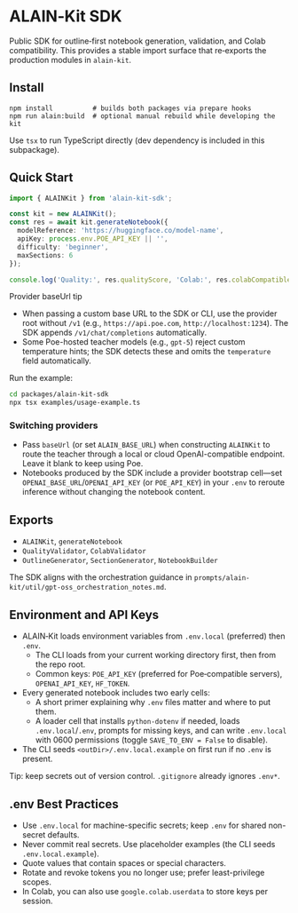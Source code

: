 # ALAIN‑Kit SDK

Public SDK for outline‑first notebook generation, validation, and Colab compatibility. This provides a stable import surface that re‑exports the production modules in `alain-kit`.

## Install

```
npm install          # builds both packages via prepare hooks
npm run alain:build  # optional manual rebuild while developing the kit
```

Use `tsx` to run TypeScript directly (dev dependency is included in this subpackage).

## Quick Start

```ts
import { ALAINKit } from 'alain-kit-sdk';

const kit = new ALAINKit();
const res = await kit.generateNotebook({
  modelReference: 'https://huggingface.co/model-name',
  apiKey: process.env.POE_API_KEY || '',
  difficulty: 'beginner',
  maxSections: 6
});

console.log('Quality:', res.qualityScore, 'Colab:', res.colabCompatible ? '✅' : '⚠️');
```

Provider baseUrl tip
- When passing a custom base URL to the SDK or CLI, use the provider root without `/v1` (e.g., `https://api.poe.com`, `http://localhost:1234`). The SDK appends `/v1/chat/completions` automatically.
- Some Poe-hosted teacher models (e.g., `gpt-5`) reject custom temperature hints; the SDK detects these and omits the `temperature` field automatically.

Run the example:

```bash
cd packages/alain-kit-sdk
npx tsx examples/usage-example.ts
```

### Switching providers

- Pass `baseUrl` (or set `ALAIN_BASE_URL`) when constructing `ALAINKit` to route the teacher through a local or cloud OpenAI-compatible endpoint. Leave it blank to keep using Poe.
- Notebooks produced by the SDK include a provider bootstrap cell—set `OPENAI_BASE_URL`/`OPENAI_API_KEY` (or `POE_API_KEY`) in your `.env` to reroute inference without changing the notebook content.

## Exports

- `ALAINKit`, `generateNotebook`
- `QualityValidator`, `ColabValidator`
- `OutlineGenerator`, `SectionGenerator`, `NotebookBuilder`

The SDK aligns with the orchestration guidance in `prompts/alain-kit/util/gpt-oss_orchestration_notes.md`.

## Environment and API Keys

- ALAIN‑Kit loads environment variables from `.env.local` (preferred) then `.env`.
  - The CLI loads from your current working directory first, then from the repo root.
  - Common keys: `POE_API_KEY` (preferred for Poe‑compatible servers), `OPENAI_API_KEY`, `HF_TOKEN`.
- Every generated notebook includes two early cells:
  - A short primer explaining why `.env` files matter and where to put them.
  - A loader cell that installs `python‑dotenv` if needed, loads `.env.local`/`.env`, prompts for missing keys, and can write `.env.local` with 0600 permissions (toggle `SAVE_TO_ENV = False` to disable).
- The CLI seeds `<outDir>/.env.local.example` on first run if no `.env` is present.

Tip: keep secrets out of version control. `.gitignore` already ignores `.env*`.

## .env Best Practices

- Use `.env.local` for machine-specific secrets; keep `.env` for shared non-secret defaults.
- Never commit real secrets. Use placeholder examples (the CLI seeds `.env.local.example`).
- Quote values that contain spaces or special characters.
- Rotate and revoke tokens you no longer use; prefer least-privilege scopes.
- In Colab, you can also use `google.colab.userdata` to store keys per session.
